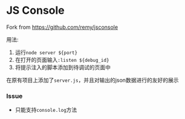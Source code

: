 # JS Console

Fork from https://github.com/remy/jsconsole

用法:

1.	运行`node server ${port}`  
2.  在打开的页面输入`:listen ${debug_id}`  
3.  将提示注入的脚本添加到待调试的页面中  

在原有项目上添加了`server.js`，并且对输出的json数据进行的友好的展示

### Issue
* 只能支持`console.log`方法
